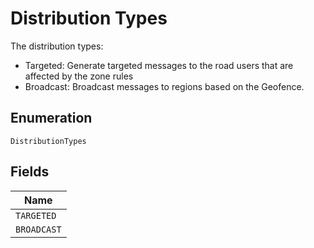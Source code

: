 
# Distribution Types

The distribution types:

- Targeted: Generate targeted messages to the road users that are affected by the zone rules
- Broadcast: Broadcast messages to regions based on the Geofence.

## Enumeration

`DistributionTypes`

## Fields

| Name |
|  --- |
| `TARGETED` |
| `BROADCAST` |


